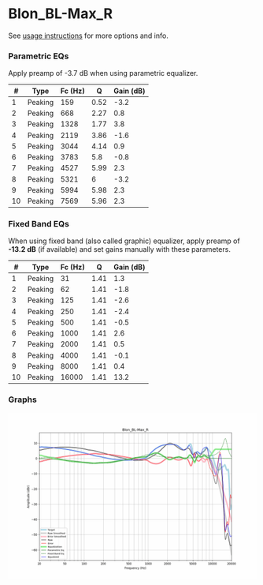 # Blon_BL-Max_R
See [usage instructions](https://github.com/jaakkopasanen/AutoEq#usage) for more options and info.

### Parametric EQs
Apply preamp of -3.7 dB when using parametric equalizer.

|   # | Type    |   Fc (Hz) |    Q |   Gain (dB) |
|-----|---------|-----------|------|-------------|
|   1 | Peaking |       159 | 0.52 |        -3.2 |
|   2 | Peaking |       668 | 2.27 |         0.8 |
|   3 | Peaking |      1328 | 1.77 |         3.8 |
|   4 | Peaking |      2119 | 3.86 |        -1.6 |
|   5 | Peaking |      3044 | 4.14 |         0.9 |
|   6 | Peaking |      3783 | 5.8  |        -0.8 |
|   7 | Peaking |      4527 | 5.99 |         2.3 |
|   8 | Peaking |      5321 | 6    |        -3.2 |
|   9 | Peaking |      5994 | 5.98 |         2.3 |
|  10 | Peaking |      7569 | 5.96 |         2.3 |

### Fixed Band EQs
When using fixed band (also called graphic) equalizer, apply preamp of **-13.2 dB** (if available) and set gains manually with these parameters.

|   # | Type    |   Fc (Hz) |    Q |   Gain (dB) |
|-----|---------|-----------|------|-------------|
|   1 | Peaking |        31 | 1.41 |         1.3 |
|   2 | Peaking |        62 | 1.41 |        -1.8 |
|   3 | Peaking |       125 | 1.41 |        -2.6 |
|   4 | Peaking |       250 | 1.41 |        -2.4 |
|   5 | Peaking |       500 | 1.41 |        -0.5 |
|   6 | Peaking |      1000 | 1.41 |         2.6 |
|   7 | Peaking |      2000 | 1.41 |         0.5 |
|   8 | Peaking |      4000 | 1.41 |        -0.1 |
|   9 | Peaking |      8000 | 1.41 |         0.4 |
|  10 | Peaking |     16000 | 1.41 |        13.2 |

### Graphs
![](./Blon_BL-Max_R.png)

